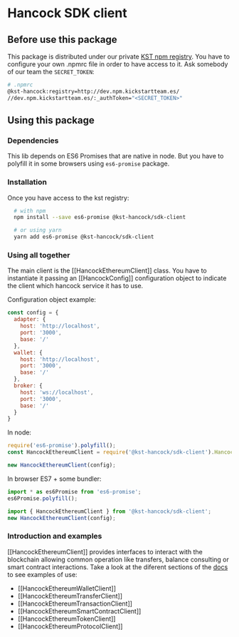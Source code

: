 # Hancock SDK client

## Before use this package
This package is distributed under our private [KST npm registry](http://dev.npm.kickstartteam.es/).
You have to configure your own .npmrc file in order to have access to it. Ask somebody of our team the `SECRET_TOKEN`:

```bash
# .npmrc
@kst-hancock:registry=http://dev.npm.kickstartteam.es/
//dev.npm.kickstartteam.es/:_authToken="<SECRET_TOKEN>"
```

## Using this package

### Dependencies

This lib depends on ES6 Promises that are native in node. But you have to polyfill it in some browsers using `es6-promise` package.

### Installation

Once you have access to the kst registry:

```bash
  # with npm
  npm install --save es6-promise @kst-hancock/sdk-client

  # or using yarn
  yarn add es6-promise @kst-hancock/sdk-client
```

### Using all together

The main client is the [[HancockEthereumClient]] class. You have to instantiate it passing an [[HancockConfig]] configuration object
to indicate the client which hancock service it has to use.

Configuration object example:

```javascript
const config = {
  adapter: {
    host: 'http://localhost',
    port: '3000',
    base: '/'
  },
  wallet: {
    host: 'http://localhost',
    port: '3000',
    base: '/'
  },
  broker: {
    host: 'ws://localhost',
    port: '3000',
    base: '/'
  }
}
```

In node:

```javascript
require('es6-promise').polyfill();
const HancockEthereumClient = require('@kst-hancock/sdk-client').HancockEthereumClient

new HancockEthereumClient(config);
```

In browser ES7 + some bundler:

```javascript
import * as es6Promise from 'es6-promise';
es6Promise.polyfill();

import { HancockEthereumClient } from '@kst-hancock/sdk-client';
new HancockEthereumClient(config);
```

### Introduction and examples

[[HancockEthereumClient]] provides interfaces to interact with the blockchain 
allowing common operation like transfers, balance consulting or smart contract interactions. Take a look at the diferent sections of the [docs](https://docs.kickstartteam.es/blockchainhub/kst-hancock-sdk-client/docs/index.html) to see examples of use:

- [[HancockEthereumWalletClient]]
- [[HancockEthereumTransferClient]]
- [[HancockEthereumTransactionClient]]
- [[HancockEthereumSmartContractClient]]
- [[HancockEthereumTokenClient]]
- [[HancockEthereumProtocolClient]]